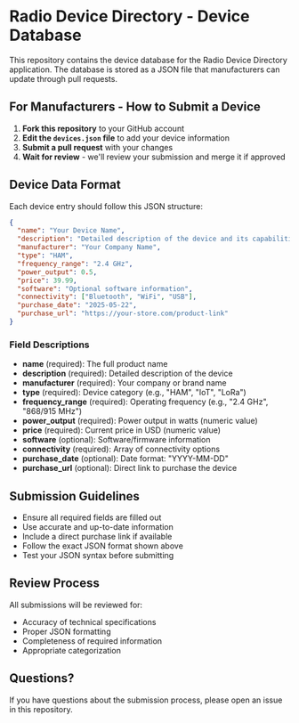 # Radio Device Directory - Device Database

This repository contains the device database for the Radio Device Directory application. The database is stored as a JSON file that manufacturers can update through pull requests.

## For Manufacturers - How to Submit a Device

1. **Fork this repository** to your GitHub account
2. **Edit the `devices.json` file** to add your device information
3. **Submit a pull request** with your changes
4. **Wait for review** - we'll review your submission and merge it if approved

## Device Data Format

Each device entry should follow this JSON structure:

```json
{
  "name": "Your Device Name",
  "description": "Detailed description of the device and its capabilities",
  "manufacturer": "Your Company Name",
  "type": "HAM",
  "frequency_range": "2.4 GHz",
  "power_output": 0.5,
  "price": 39.99,
  "software": "Optional software information",
  "connectivity": ["Bluetooth", "WiFi", "USB"],
  "purchase_date": "2025-05-22",
  "purchase_url": "https://your-store.com/product-link"
}
```

### Field Descriptions

- **name** (required): The full product name
- **description** (required): Detailed description of the device
- **manufacturer** (required): Your company or brand name
- **type** (required): Device category (e.g., "HAM", "IoT", "LoRa")
- **frequency_range** (required): Operating frequency (e.g., "2.4 GHz", "868/915 MHz")
- **power_output** (required): Power output in watts (numeric value)
- **price** (required): Current price in USD (numeric value)
- **software** (optional): Software/firmware information
- **connectivity** (required): Array of connectivity options
- **purchase_date** (optional): Date format: "YYYY-MM-DD"
- **purchase_url** (optional): Direct link to purchase the device

## Submission Guidelines

- Ensure all required fields are filled out
- Use accurate and up-to-date information
- Include a direct purchase link if available
- Follow the exact JSON format shown above
- Test your JSON syntax before submitting

## Review Process

All submissions will be reviewed for:
- Accuracy of technical specifications
- Proper JSON formatting
- Completeness of required information
- Appropriate categorization

## Questions?

If you have questions about the submission process, please open an issue in this repository.